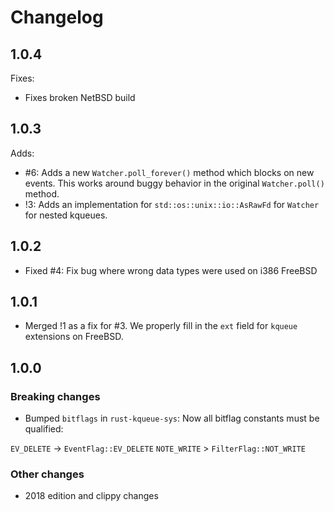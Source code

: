 # Changelog

## 1.0.4

Fixes:

* Fixes broken NetBSD build

## 1.0.3

Adds:

* #6: Adds a new `Watcher.poll_forever()` method which blocks on new events. This works
  around buggy behavior in the original `Watcher.poll()` method.
* !3: Adds an implementation for `std::os::unix::io::AsRawFd` for `Watcher` for
  nested kqueues.

## 1.0.2

* Fixed #4: Fix bug where wrong data types were used on i386 FreeBSD

## 1.0.1

* Merged !1 as a fix for #3. We properly fill in the `ext` field for `kqueue`
  extensions on FreeBSD.

## 1.0.0

### Breaking changes

* Bumped `bitflags` in `rust-kqueue-sys`: Now all bitflag constants must be qualified:

`EV_DELETE` -> `EventFlag::EV_DELETE`
`NOTE_WRITE` > `FilterFlag::NOT_WRITE`

### Other changes

* 2018 edition and clippy changes
